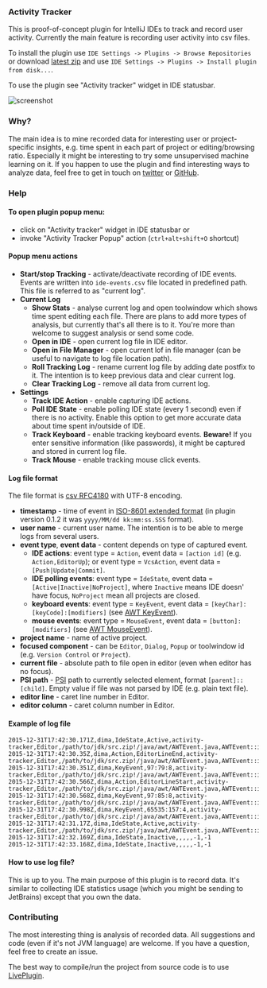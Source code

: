 ### Activity Tracker
This is proof-of-concept plugin for IntelliJ IDEs to track and record user activity.
Currently the main feature is recording user activity into csv files.

To install the plugin use ``IDE Settings -> Plugins -> Browse Repositories``
or download [latest zip](https://github.com/dkandalov/activity-tracker/blob/master/activity-tracker-plugin.zip)
and use ``IDE Settings -> Plugins -> Install plugin from disk...``.

To use the plugin see "Activity tracker" widget in IDE statusbar.

<img src="https://raw.githubusercontent.com/dkandalov/activity-tracker/master/screenshot.png" alt="screenshot" title="screenshot" align="center"/>


### Why?
The main idea is to mine recorded data for interesting user or project-specific insights,
e.g. time spent in each part of project or editing/browsing ratio.
Especially it might be interesting to try some unsupervised machine learning on it.
If you happen to use the plugin and find interesting ways to analyze data, feel free to get in touch on
[twitter](https://twitter.com/dmitrykandalov) or [GitHub](https://github.com/dkandalov/activity-tracker/issues).


### Help
#### To open plugin popup menu:
 - click on "Activity tracker" widget in IDE statusbar or
 - invoke "Activity Tracker Popup" action (``ctrl+alt+shift+O`` shortcut)

#### Popup menu actions
 - **Start/stop Tracking** - activate/deactivate recording of IDE events.
 Events are written into ``ide-events.csv`` file located in predefined path.
 This file is referred to as "current log".
 - **Current Log**
    - **Show Stats** - analyse current log and open toolwindow which shows time spent editing each file.
		There are plans to add more types of analysis, but currently that's all there is to it.
		You're more than welcome to suggest analysis or send some code.
    - **Open in IDE** - open current log file in IDE editor.
    - **Open in File Manager** - open current lof in file manager
        (can be useful to navigate to log file location path).
    - **Roll Tracking Log** - rename current log file by adding date postfix to it.
        The intention is to keep previous data and clear current log.
    - **Clear Tracking Log** - remove all data from current log.
 - **Settings**
    - **Track IDE Action** - enable capturing IDE actions.
    - **Poll IDE State** - enable polling IDE state (every 1 second) even if there is no activity.
        Enable this option to get more accurate data about time spent in/outside of IDE.
    - **Track Keyboard** - enable tracking keyboard events. __**Beware!**__
        If you enter sensitive information (like passwords), it might be captured and stored in current log file.
    - **Track Mouse** - enable tracking mouse click events.

#### Log file format
The file format is [csv RFC4180](https://tools.ietf.org/html/rfc4180) with UTF-8 encoding.

 - **timestamp** - time of event in [ISO-8601 extended format](https://docs.oracle.com/javase/8/docs/api/java/time/format/DateTimeFormatter.html#ISO_OFFSET_DATE_TIME)
   (in plugin version 0.1.2 it was ``yyyy/MM/dd kk:mm:ss.SSS`` format).
 - **user name** - current user name. The intention is to be able to merge logs from several users.
 - **event type**, **event data** - content depends on type of captured event.
    - **IDE actions**: event type = ``Action``, event data = ``[action id]`` (e.g. ``Action,EditorUp``);
                       or event type = ``VcsAction``, event data = ``[Push|Update|Commit]``.
    - **IDE polling events**: event type = ``IdeState``, event data = ``[Active|Inactive|NoProject]``,
      where ``Inactive`` means IDE doesn' have focus, ``NoProject`` mean all projects are closed.
    - **keyboard events**: event type = ``KeyEvent``, event data = ``[keyChar]:[keyCode]:[modifiers]``
      (see [AWT KeyEvent](https://docs.oracle.com/javase/7/docs/api/java/awt/event/KeyEvent.html)).
    - **mouse events**: event type = ``MouseEvent``, event data = ``[button]:[modifiers]``
      (see [AWT MouseEvent](https://docs.oracle.com/javase/7/docs/api/java/awt/event/MouseEvent.html)).
 - **project name** - name of active project.
 - **focused component** - can be ``Editor``, ``Dialog``, ``Popup`` or toolwindow id (e.g. ``Version Control`` or ``Project``).
 - **current file** - absolute path to file open in editor (even when editor has no focus).
 - **PSI path** - [PSI](http://www.jetbrains.org/intellij/sdk/docs/basics/architectural_overview/psi_elements.html)
                  path to currently selected element, format ``[parent]::[child]``.
                  Empty value if file was not parsed by IDE (e.g. plain text file).
 - **editor line** - caret line number in Editor.
 - **editor column** - caret column number in Editor.


#### Example of log file
```
2015-12-31T17:42:30.171Z,dima,IdeState,Active,activity-tracker,Editor,/path/to/jdk/src.zip!/java/awt/AWTEvent.java,AWTEvent::isConsumed,450,8
2015-12-31T17:42:30.35Z,dima,Action,EditorLineEnd,activity-tracker,Editor,/path/to/jdk/src.zip!/java/awt/AWTEvent.java,AWTEvent::isConsumed,450,8
2015-12-31T17:42:30.351Z,dima,KeyEvent,97:79:8,activity-tracker,Editor,/path/to/jdk/src.zip!/java/awt/AWTEvent.java,AWTEvent::isConsumed,450,24
2015-12-31T17:42:30.566Z,dima,Action,EditorLineStart,activity-tracker,Editor,/path/to/jdk/src.zip!/java/awt/AWTEvent.java,AWTEvent::isConsumed,450,24
2015-12-31T17:42:30.568Z,dima,KeyEvent,97:85:8,activity-tracker,Editor,/path/to/jdk/src.zip!/java/awt/AWTEvent.java,AWTEvent::isConsumed,450,8
2015-12-31T17:42:30.998Z,dima,KeyEvent,65535:157:4,activity-tracker,Editor,/path/to/jdk/src.zip!/java/awt/AWTEvent.java,AWTEvent::isConsumed,450,8
2015-12-31T17:42:31.17Z,dima,IdeState,Active,activity-tracker,Editor,/path/to/jdk/src.zip!/java/awt/AWTEvent.java,AWTEvent::isConsumed,450,8
2015-12-31T17:42:32.169Z,dima,IdeState,Inactive,,,,,-1,-1
2015-12-31T17:42:33.168Z,dima,IdeState,Inactive,,,,,-1,-1
```

#### How to use log file?
This is up to you.
The main purpose of this plugin is to record data.
It's similar to collecting IDE statistics usage (which you might be sending to JetBrains) except that you own the data.


### Contributing
The most interesting thing is analysis of recorded data.
All suggestions and code (even if it's not JVM language) are welcome.
If you have a question, feel free to create an issue.

The best way to compile/run the project from source code is to use [LivePlugin](https://github.com/dkandalov/live-plugin).
